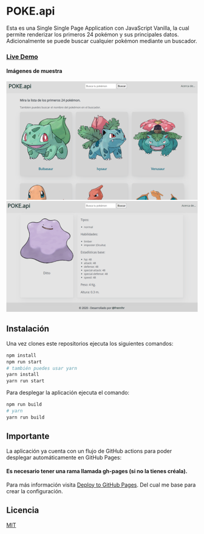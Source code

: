 # POKE.api

Esta es una Single Single Page Application con JavaScript Vanilla, la cual permite renderizar los primeros 24 pokémon y sus principales datos. Adicionalmente se puede buscar cualquier pokémon mediante un buscador.

### [Live Demo](https://frenrihrcode.github.io/pokeapi/)
#### Imágenes de muestra
![Image of Yaktocat](pokeapipreview1.png)
![Image of Yaktocat](pokeapipreview2.png)

## Instalación
Una vez clones este repositorios ejecuta los siguientes comandos:

```bash
npm install
npm run start
# también puedes usar yarn
yarn install
yarn run start
```
Para desplegar la aplicación ejecuta el comando:

```bash
npm run build
# yarn
yarn run build
```

## Importante

La aplicación ya cuenta con un flujo de GitHub actions para poder desplegar automáticamente en GitHub Pages:
#### Es necesario tener una rama llamada gh-pages (si no la tienes créala).
Para más información visita [Deploy to GitHub Pages](https://github.com/marketplace/actions/deploy-to-github-pages). Del cual me base para crear la configuración.

## Licencia
[MIT](https://choosealicense.com/licenses/mit/)